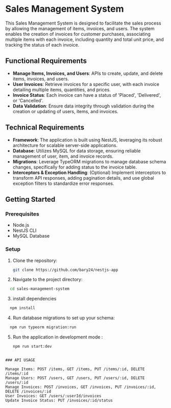 # Sales Management System

This Sales Management System is designed to facilitate the sales process by allowing the management of items, invoices, and users. The system enables the creation of invoices for customer purchases, associating multiple items with each invoice, including quantity and total unit price, and tracking the status of each invoice.

## Functional Requirements

- **Manage Items, Invoices, and Users**: APIs to create, update, and delete items, invoices, and users.
- **User Invoices**: Retrieve invoices for a specific user, with each invoice detailing multiple items, quantities, and prices.
- **Invoice Status**: Each invoice can have a status of 'Placed', 'Delivered', or 'Cancelled'.
- **Data Validation**: Ensure data integrity through validation during the creation or updating of users, items, and invoices.

## Technical Requirements

- **Framework**: The application is built using NestJS, leveraging its robust architecture for scalable server-side applications.
- **Database**: Utilizes MySQL for data storage, ensuring reliable management of user, item, and invoice records.
- **Migrations**: Leverage TypeORM migrations to manage database schema changes, specifically for adding status to the invoice table.
- **Interceptors & Exception Handling**: (Optional) Implement interceptors to transform API responses, adding pagination details, and use global exception filters to standardize error responses.

## Getting Started

### Prerequisites

- Node.js
- NestJS CLI
- MySQL Database

### Setup

1. Clone the repository:

   ```bash
   git clone https://github.com/bary24/nestjs-app

   ```

2. Navigate to the project directory:

```bash
  cd sales-management-system
```

3. install dependencies

```bash
  npm install
```

4. Run database migrations to set up your schema:

```bash
  npm run typeorm migration:run
```

5. Run the application in development mode :

   ```bash
   npm run start:dev
   ```

```

### API USAGE

Manage Items: POST /items, GET /items, PUT /items/:id, DELETE /items/:id
Manage Users: POST /users, GET /users, PUT /users/:id, DELETE /users/:id
Manage Invoices: POST /invoices, GET /invoices, PUT /invoices/:id, DELETE /invoices/:id
User Invoices: GET /users/:userId/invoices
Update Invoice Status: PUT /invoices/:id/status

```

```

```
